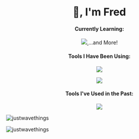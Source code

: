 <h1 align="center">👋, I'm Fred</h1>

<section>
      <h4 align="center">Currently Learning:</h4>
      <p align="center">
        <a href="https://skillicons.dev">
          <img src="https://skillicons.dev/icons?i=express,bots,postman"/>
        </a><span>...and More!</span>
      </p>

</section>
    <section>
      <h4 align="center">Tools I Have Been Using:</h4>
      <p align="center">
        <a href="https://skillicons.dev">
          <img src="https://skillicons.dev/icons?i=git,github,javascript,nodejs,react,mongodb,html,css" />
        </a>
        <p align="center">
   <a href="https://skillicons.dev">
          <img src="https://skillicons.dev/icons?i=webpack,vite,linux,bash,firebase,jest,md,regex" />
        </a>
        </p>

</p>
    </section>
    <section>
      <h4 align="center">Tools I've Used in the Past:</h4>
      <p align="center">
        <a href="https://skillicons.dev">
          <img src="https://skillicons.dev/icons?i=arduino,docker,raspberrypi,cpp,rabbitmq" />
        </a>
      </p>
    </section>
<img align="center" src="https://github-readme-stats.vercel.app/api/top-langs?username=justwavethings&show_icons=true&locale=en&layout=compact" alt="justwavethings" /></p>
<p><img align="center" src="https://github-readme-streak-stats.herokuapp.com/?user=justwavethings&" alt="justwavethings" />
